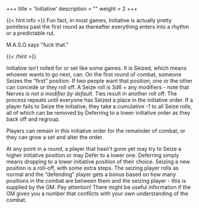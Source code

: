 +++
title = 'Initiative'
description = ""
weight = 2
+++

{{< hint info >}}
Fun fact, in most games, Initiative is actually pretty pointless past the first round as thereafter everything enters into a rhythm or a predictable rut. 

M.A.S.O says "fuck that."

{{< /hint >}}

Initiative isn’t rolled for or set like some games. It is Seized, which means whoever wants to go next, can. On the first round of combat, someone Seizes the “first” position. If two people want that position, one or the other can concede or they roll off. A Seize roll is 3d6 + any modifiers - note that Nerves *is not a modifier by default*. Ties result in another roll off. The process repeats until everyone has Seized a place in the initiative order. If a player fails to Seize the initiative, they take a cumulative -1 to all Seize rolls, all of which can be removed by Deferring to a lower initiative order as they back off and regroup.   

Players can remain in this initiative order for the remainder of combat, or they can grow a set and alter the order.  

At any point in a round, a player that hasn't gone yet may try to Seize a higher initiative position or may Defer to a lower one. Deferring simply means dropping to a lower initiative position of their choice. Seizing a new position is a roll-off, with some extra steps. The seizing player rolls as normal and the “defending” player gets a bonus based on how many positions in the combat are between them and the seizing player - this is supplied by the GM. Pay attention! There might be useful information if the GM gives you a number that conflicts with your own understanding of the combat.
